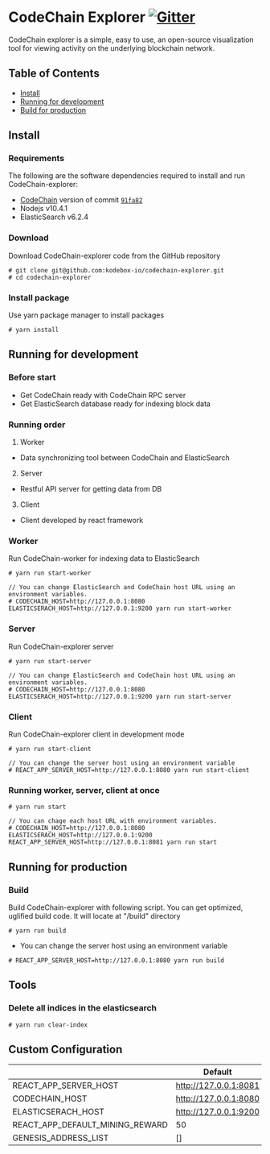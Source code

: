 # CodeChain Explorer [![Gitter](https://badges.gitter.im/CodeChain-io/codechain-explorer.svg)](https://gitter.im/CodeChain-io/codechain-explorer?utm_source=badge&utm_medium=badge&utm_campaign=pr-badge)

CodeChain explorer is a simple, easy to use, an open-source visualization tool for viewing activity on the underlying blockchain network.

## Table of Contents
* [Install](https://github.com/CodeChain-io/codechain-explorer#install)
* [Running for development](https://github.com/CodeChain-io/codechain-explorer#running-for-development)
* [Build for production](https://github.com/CodeChain-io/codechain-explorer#running-for-production)

## Install
### Requirements
The following are the software dependencies required to install and run CodeChain-explorer:
* [CodeChain](https://github.com/CodeChain-io/codechain) version of commit [`91fa82`](https://github.com/CodeChain-io/codechain/commit/91fa82814106e92bf2cf1f31e0a48b3737febe│aDataMappingService)
* Nodejs v10.4.1
* ElasticSearch v6.2.4
### Download
Download CodeChain-explorer code from the GitHub repository
```
# git clone git@github.com:kodebox-io/codechain-explorer.git
# cd codechain-explorer
```
### Install package
Use yarn package manager to install packages
```
# yarn install
```
## Running for development
### Before start
* Get CodeChain ready with CodeChain RPC server
* Get ElasticSearch database ready for indexing block data
### Running order
1. Worker
- Data synchronizing tool between CodeChain and ElasticSearch
2. Server
- Restful API server for getting data from DB
3. Client
- Client developed by react framework
### Worker
Run CodeChain-worker for indexing data to ElasticSearch
```
# yarn run start-worker

// You can change ElasticSearch and CodeChain host URL using an environment variables.
# CODECHAIN_HOST=http://127.0.0.1:8080 ELASTICSERACH_HOST=http://127.0.0.1:9200 yarn run start-worker
```
### Server
Run CodeChain-explorer server
```
# yarn run start-server

// You can change ElasticSearch and CodeChain host URL using an environment variables.
# CODECHAIN_HOST=http://127.0.0.1:8080 ELASTICSERACH_HOST=http://127.0.0.1:9200 yarn run start-server
```
### Client
Run CodeChain-explorer client in development mode
```
# yarn run start-client

// You can change the server host using an environment variable
# REACT_APP_SERVER_HOST=http://127.0.0.1:8080 yarn run start-client
```
### Running worker, server, client at once
```
# yarn run start

// You can chage each host URL with environment variables.
# CODECHAIN_HOST=http://127.0.0.1:8080 ELASTICSERACH_HOST=http://127.0.0.1:9200 REACT_APP_SERVER_HOST=http://127.0.0.1:8081 yarn run start
```
## Running for production
### Build
Build CodeChain-explorer with following script. You can get optimized, uglified build code. It will locate at "/build" directory
```
# yarn run build
```
* You can change the server host using an environment variable
```
# REACT_APP_SERVER_HOST=http://127.0.0.1:8080 yarn run build
```
## Tools
### Delete all indices in the elasticsearch
```
# yarn run clear-index
```
## Custom Configuration
|                                 | Default               | Example                    |
|---------------------------------|-----------------------|----------------------------|
| REACT_APP_SERVER_HOST           | http://127.0.0.1:8081 |                            |
| CODECHAIN_HOST                  | http://127.0.0.1:8080 |                            |
| ELASTICSERACH_HOST              | http://127.0.0.1:9200 |                            |
| REACT_APP_DEFAULT_MINING_REWARD | 50                    | address1,address2,address3 |
| GENESIS_ADDRESS_LIST            | []                    |                            |
